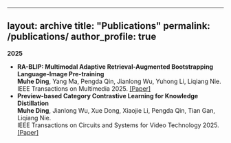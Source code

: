 
---
layout: archive
title: "Publications"
permalink: /publications/
author_profile: true
---

**2025**     
  - **RA-BLIP: Multimodal Adaptive Retrieval-Augmented Bootstrapping Language-Image Pre-training**      
    **Muhe Ding**, Yang Ma, Pengda Qin, Jianlong Wu, Yuhong Li, Liqiang Nie.    
    IEEE Transactions on Multimedia 2025. [[Paper]](https://arxiv.org/abs/2410.14154)    
  - **Preview-based Category Contrastive Learning for Knowledge Distillation**     
    **Muhe Ding**, Jianlong Wu, Xue Dong, Xiaojie Li, Pengda Qin, Tian Gan, Liqiang Nie.   
    IEEE Transactions on Circuits and Systems for Video Technology 2025. [[Paper]](https://arxiv.org/abs/2410.14143)    
  




